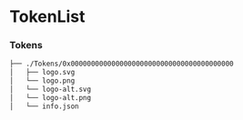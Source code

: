 # TokenList

### Tokens

```sh
├── ./Tokens/0x0000000000000000000000000000000000000000
│   ├── logo.svg
│   └── logo.png
│   └── logo-alt.svg
│   └── logo-alt.png
│   └── info.json
```
